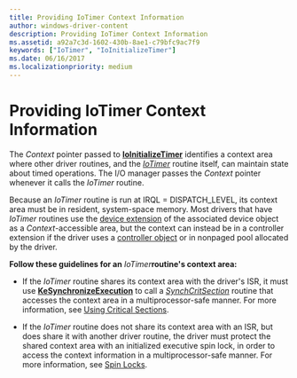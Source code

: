 ```yaml
---
title: Providing IoTimer Context Information
author: windows-driver-content
description: Providing IoTimer Context Information
ms.assetid: a92a7c3d-1602-430b-8ae1-c79bfc9ac7f9
keywords: ["IoTimer", "IoInitializeTimer"]
ms.date: 06/16/2017
ms.localizationpriority: medium
---
```


# Providing IoTimer Context Information





The *Context* pointer passed to [**IoInitializeTimer**](https://msdn.microsoft.com/library/windows/hardware/ff549344) identifies a context area where other driver routines, and the [*IoTimer*](https://msdn.microsoft.com/library/windows/hardware/ff550381) routine itself, can maintain state about timed operations. The I/O manager passes the *Context* pointer whenever it calls the *IoTimer* routine.

Because an *IoTimer* routine is run at IRQL = DISPATCH\_LEVEL, its context area must be in resident, system-space memory. Most drivers that have *IoTimer* routines use the [device extension](device-extensions.md) of the associated device object as a *Context*-accessible area, but the context can instead be in a controller extension if the driver uses a [controller object](using-controller-objects.md) or in nonpaged pool allocated by the driver.

**Follow these guidelines for an** *IoTimer***routine's context area:**

-   If the *IoTimer* routine shares its context area with the driver's ISR, it must use [**KeSynchronizeExecution**](https://msdn.microsoft.com/library/windows/hardware/ff553302) to call a [*SynchCritSection*](https://msdn.microsoft.com/library/windows/hardware/ff563928) routine that accesses the context area in a multiprocessor-safe manner. For more information, see [Using Critical Sections](using-critical-sections.md).

-   If the *IoTimer* routine does not share its context area with an ISR, but does share it with another driver routine, the driver must protect the shared context area with an initialized executive spin lock, in order to access the context information in a multiprocessor-safe manner. For more information, see [Spin Locks](spin-locks.md).

 

 




